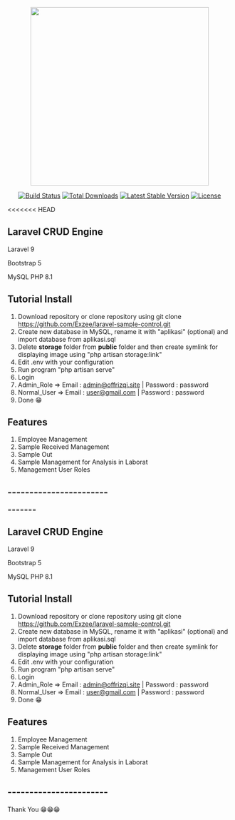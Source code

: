 <p align="center"><a href="https://laravel.com" target="_blank"><img src="https://raw.githubusercontent.com/laravel/art/master/logo-lockup/5%20SVG/2%20CMYK/1%20Full%20Color/laravel-logolockup-cmyk-red.svg" width="400"></a></p>

<p align="center">
<a href="https://travis-ci.org/laravel/framework"><img src="https://travis-ci.org/laravel/framework.svg" alt="Build Status"></a>
<a href="https://packagist.org/packages/laravel/framework"><img src="https://img.shields.io/packagist/dt/laravel/framework" alt="Total Downloads"></a>
<a href="https://packagist.org/packages/laravel/framework"><img src="https://img.shields.io/packagist/v/laravel/framework" alt="Latest Stable Version"></a>
<a href="https://packagist.org/packages/laravel/framework"><img src="https://img.shields.io/packagist/l/laravel/framework" alt="License"></a>
</p>

<<<<<<< HEAD

## Laravel CRUD Engine

<p>Laravel 9</p>
<p>Bootstrap 5</p>
<p>MySQL PHP 8.1</p>

## Tutorial Install

1. Download repository or clone repository using git clone https://github.com/Exzee/laravel-sample-control.git
2. Create new database in MySQL, rename it with "aplikasi" (optional) and import database from aplikasi.sql
3. Delete **storage** folder from **public** folder and then create symlink for displaying image using "php artisan storage:link"
4. Edit .env with your configuration
5. Run program "php artisan serve"
6. Login
7. Admin_Role => Email : admin@offrizqi.site | Password : password
8. Normal_User => Email : user@gmail.com | Password : password
9. Done 😁

## Features

1. Employee Management
2. Sample Received Management
3. Sample Out
4. Sample Management for Analysis in Laborat
5. Management User Roles

## -----------------------

=======

## Laravel CRUD Engine

<p>Laravel 9</p>
<p>Bootstrap 5</p>
<p>MySQL PHP 8.1</p>

## Tutorial Install

1. Download repository or clone repository using git clone https://github.com/Exzee/laravel-sample-control.git
2. Create new database in MySQL, rename it with "aplikasi" (optional) and import database from aplikasi.sql
3. Delete **storage** folder from **public** folder and then create symlink for displaying image using "php artisan storage:link"
4. Edit .env with your configuration
5. Run program "php artisan serve"
6. Login
7. Admin_Role => Email : admin@offrizqi.site | Password : password
8. Normal_User => Email : user@gmail.com | Password : password
9. Done 😁

## Features

1. Employee Management
2. Sample Received Management
3. Sample Out
4. Sample Management for Analysis in Laborat
5. Management User Roles

## -----------------------

Thank You 😁😁😁
